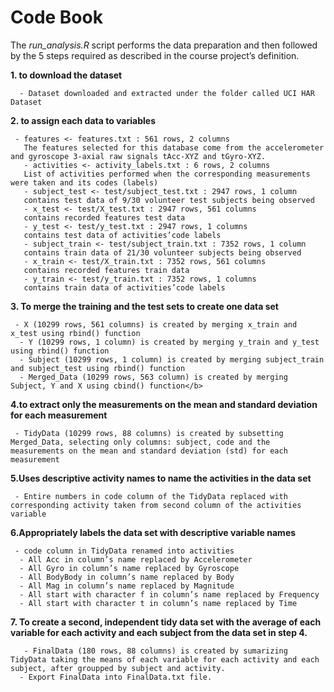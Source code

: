<h1>Code Book</h1>
The <i>run_analysis.R</i> script performs the data preparation and then followed by the 5 steps required as described in the course project’s definition.

<b>1. to download the dataset</b> 
      
      - Dataset downloaded and extracted under the folder called UCI HAR Dataset

<b>2. to assign each data to variables</b>
     
     - features <- features.txt : 561 rows, 2 columns
       The features selected for this database come from the accelerometer and gyroscope 3-axial raw signals tAcc-XYZ and tGyro-XYZ.
       - activities <- activity_labels.txt : 6 rows, 2 columns
       List of activities performed when the corresponding measurements were taken and its codes (labels)
       - subject_test <- test/subject_test.txt : 2947 rows, 1 column
       contains test data of 9/30 volunteer test subjects being observed
       - x_test <- test/X_test.txt : 2947 rows, 561 columns
       contains recorded features test data
       - y_test <- test/y_test.txt : 2947 rows, 1 columns
       contains test data of activities’code labels
       - subject_train <- test/subject_train.txt : 7352 rows, 1 column
       contains train data of 21/30 volunteer subjects being observed
       - x_train <- test/X_train.txt : 7352 rows, 561 columns
       contains recorded features train data
       - y_train <- test/y_train.txt : 7352 rows, 1 columns
       contains train data of activities’code labels

<b>3. To merge the training and the test sets to create one data set</b>
     
     - X (10299 rows, 561 columns) is created by merging x_train and x_test using rbind() function
      - Y (10299 rows, 1 column) is created by merging y_train and y_test using rbind() function
      - Subject (10299 rows, 1 column) is created by merging subject_train and subject_test using rbind() function
      - Merged_Data (10299 rows, 563 column) is created by merging Subject, Y and X using cbind() function</b>

<b>4.to extract only the measurements on the mean and standard deviation for each measurement</b>
     
     - TidyData (10299 rows, 88 columns) is created by subsetting Merged_Data, selecting only columns: subject, code and the measurements on the mean and standard deviation (std) for each measurement

<b>5.Uses descriptive activity names to name the activities in the data set</b>
     
     - Entire numbers in code column of the TidyData replaced with corresponding activity taken from second column of the activities variable

<b>6.Appropriately labels the data set with descriptive variable names</b>
     
     - code column in TidyData renamed into activities
      - All Acc in column’s name replaced by Accelerometer
      - All Gyro in column’s name replaced by Gyroscope
      - All BodyBody in column’s name replaced by Body
      - All Mag in column’s name replaced by Magnitude
      - All start with character f in column’s name replaced by Frequency
      - All start with character t in column’s name replaced by Time

<b>7. To create a second, independent tidy data set with the average of each variable for each activity and each subject from the data set in step 4.</b>
     
       - FinalData (180 rows, 88 columns) is created by sumarizing TidyData taking the means of each variable for each activity and each subject, after groupped by subject and activity.
      - Export FinalData into FinalData.txt file.
